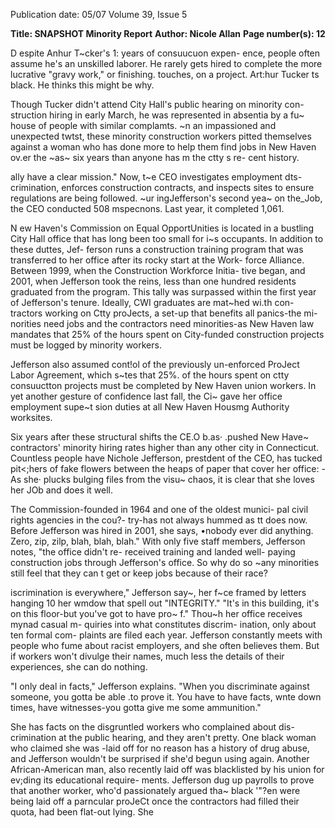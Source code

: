 Publication date: 05/07
Volume 39, Issue 5

**Title: SNAPSHOT Minority Report**
**Author: Nicole Allan**
**Page number(s): 12**

D
espite Anhur 
T~cker's 1: 
years of consuucuon expen-
ence, people often assume he's 
an unskilled laborer. He rarely gets 
hired to complete the more lucrative 
"gravy work," or finishing. touches, on 
a project. Art:hur Tucker ts black. He 
thinks this might be why. 

Though Tucker didn't attend City 
Hall's public hearing on minority con-
struction hiring in early March, he was 
represented in absentia by a fu~ house 
of people with similar complamts. ~n 
an impassioned and unexpected twtst, 
these minority construction workers 
pitted themselves against a woman 
who has done more to help them find 
jobs in New Haven ov.er the ~as~ six 
years than anyone has m the ctty s re-
cent history. 

ally have a clear mission." Now, t~e 
CEO investigates employment dts-
crimination, enforces construction 
contracts, and inspects sites to ensure 
regulations are being followed. ~ur­
ingJefferson's second yea~ on the_Job, 
the CEO conducted 508 mspecnons. 
Last year, it completed 1,061. 

N
ew Haven's Commission on 
Equal OpportUnities is located 
in a bustling City Hall office that has 
long been too small for i~s occupants. 
In addition to these duttes, Jef-
ferson runs a construction training 
program that was transferred to her 
office after its rocky start at the Work-
force Alliance. Between 1999, when 
the Construction Workforce Initia-
tive began, and 2001, when Jefferson 
took the reins, less than one hundred 
residents graduated from the program. 
This tally was surpassed within the 
first year of Jefferson's tenure. Ideally, 
CWI graduates are mat~hed wi.th con-
tractors working on Ctty proJects, a 
set-up that benefits all panics-the mi-
norities need jobs and the contractors 
need minorities-as New Haven law 
mandates that 25% of the hours spent 
on City-funded construction projects 
must be logged by minority workers. 

Jefferson also assumed cont!ol of the 
previously un-enforced ProJect Labor 
Agreement, which s~tes that 25%. of 
the hours spent on ctty consuuctton 
projects must be completed by New 
Haven union workers. In yet another 
gesture of confidence last fall, the Ci~ 
gave her office employment supe~t­
sion duties at all New Haven Housmg 
Authority worksites. 

Six years after these structural 
shifts the CE.O b.as· .pushed New 
Have~ contractors' minority hiring 
rates higher than any other city in 
Connecticut. Countless people have 
Nichole Jefferson, prestdent of the 
CEO, has tucked pit<;hers of fake 
flowers between the heaps of paper 
that cover her office: -As she· plucks 
bulging files from the visu~ chaos, 
it is clear that she loves her JOb and 
does it well. 

The Commission-founded in 
1964 and one of the oldest munici-
pal civil rights agencies in the cou?-
try-has not always hummed as tt 
does now. Before Jefferson was hired 
in 2001, she says, •nobody ever did 
anything. Zero, zip, zilp, blah, blah, 
blah." With only five staff members, 
Jefferson notes, "the office didn't re-
received training and landed well-
paying construction jobs through 
Jefferson's office. So why do so ~any 
minorities still feel that they can t get 
or keep jobs because of their race? 

iscrimination 
is 
everywhere," 
Jefferson say~, her f~ce framed 
by letters hanging 10 her wmdow that 
spell out "INTEGRITY." "It's in 
this building, it's on this floor-but 
you've got to have pro~ f." Thou~h 
her office receives mynad casual m-
quiries into what constitutes discrim-
ination, only about ten formal com-
plaints are filed each year. Jefferson 
constantly meets with people who 
fume about racist employers, and she 
often believes them. But if workers 
won't divulge their names, much less 
the details of their experiences, she 
can do nothing. 

"I only deal in facts," Jefferson 
explains. "When you discriminate 
against someone, you gotta be able .to 
prove it. You have to have facts, wnte 
down times, have witnesses-you 
gotta give me some ammunition." 

She has facts on the disgruntled 
workers who complained about dis-
crimination at the public hearing, and 
they aren't pretty. One black woman 
who claimed she was -laid off for no 
reason has a history of drug abuse, 
and Jefferson wouldn't be surprised 
if she'd begun using again. Another 
African-American man, also recently 
laid off was blacklisted by his union 
for ev;ding its educational require-
ments. Jefferson dug up payrolls to 
prove that another worker, who'd 
passionately argued tha~ black '"?en 
were being laid off a parncular proJeCt 
once the contractors had filled their 
quota, had been flat-out lying. She
